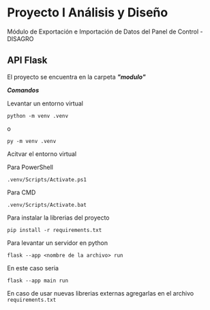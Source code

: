 # Proyecto I Análisis y Diseño

Módulo de Exportación e Importación de Datos del Panel de Control - DISAGRO

## API Flask

El proyecto se encuentra en la carpeta ***"modulo"***

***Comandos***

Levantar un entorno virtual
```
python -m venv .venv
```
o
```
py -m venv .venv
```

Acitvar el entorno virtual

Para PowerShell
```
.venv/Scripts/Activate.ps1
```

Para CMD
```
.venv/Scripts/Activate.bat
```

Para instalar la librerias del proyecto

```
pip install -r requirements.txt
```

Para levantar un servidor en python
```
flask --app <nombre de la archivo> run
```
En este caso seria
```
flask --app main run
```

En caso de usar nuevas librerias externas agregarlas en el archivo ```requirements.txt```